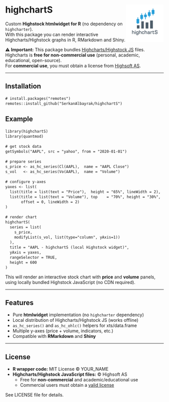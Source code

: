 # highchartS <img src="man/figures/logo.png" align="right" height="120" />

Custom **Highstock htmlwidget for R** (no dependency on `highcharter`).  
With this package you can render interactive Highcharts/Highstock graphs in R, RMarkdown and Shiny.  

⚠️ **Important:** This package bundles [Highcharts/Highstock JS](https://www.highcharts.com/) files.  
Highcharts is **free for non-commercial use** (personal, academic, educational, open-source).  
For **commercial use**, you must obtain a license from [Highsoft AS](https://shop.highcharts.com/).  

---

## Installation

```
# install.packages("remotes")
remotes::install_github("SerkanAlbayrak/highchartS")
```

## Example

```
library(highchartS)
library(quantmod)

# get stock data
getSymbols("AAPL", src = "yahoo", from = "2020-01-01")

# prepare series
s_price <- as_hc_series(Cl(AAPL),  name = "AAPL Close")
s_vol   <- as_hc_series(Vo(AAPL),  name = "Volume")

# configure y-axes
yaxes <- list(
  list(title = list(text = "Price"),  height = "65%", lineWidth = 2),
  list(title = list(text = "Volume"), top    = "70%", height = "30%",
       offset = 0, lineWidth = 2)
)

# render chart
highchartS(
  series = list(
    s_price,
    modifyList(s_vol, list(type="column", yAxis=1))
  ),
  title = "AAPL - highchartS (local Highstock widget)",
  yAxis = yaxes,
  rangeSelector = TRUE,
  height = 600
)
```
This will render an interactive stock chart with **price** and **volume** panels, using locally bundled Highstock JavaScript (no CDN required).

---

## Features

- Pure **htmlwidget** implementation (no `highcharter` dependency)  
- Local distribution of Highcharts/Highstock JS (works offline)  
- `as_hc_series()` and `as_hc_ohlc()` helpers for xts/data.frame  
- Multiple y-axes (price + volume, indicators, etc.)  
- Compatible with **RMarkdown** and **Shiny**  

---

## License

- **R wrapper code:** MIT License © YOUR_NAME  
- **Highcharts/Highstock JavaScript files:** © Highsoft AS  
  - Free for **non-commercial** and academic/educational use  
  - Commercial users must obtain a [valid license](https://www.highcharts.com/license)  

See LICENSE file for details.

